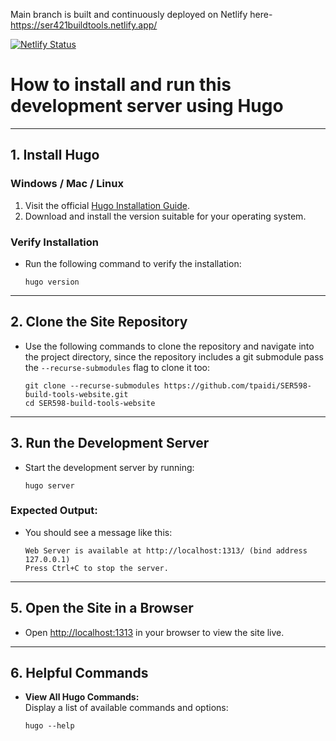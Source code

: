 Main branch is built and continuously deployed on Netlify here- https://ser421buildtools.netlify.app/

[![Netlify Status](https://api.netlify.com/api/v1/badges/f2c8a557-1ad0-4179-b930-06dc39bee8f0/deploy-status)](https://app.netlify.com/sites/ser421buildtools/deploys)

# How to install and run this development server using Hugo

---

## **1. Install Hugo**
### **Windows / Mac / Linux**
1. Visit the official [Hugo Installation Guide](https://gohugo.io/getting-started/installing/).
2. Download and install the version suitable for your operating system.

### **Verify Installation**
- Run the following command to verify the installation:

  ```
  hugo version
  ```

---

## **2. Clone the Site Repository**
- Use the following commands to clone the repository and navigate into the project directory, since the repository includes a git submodule pass the `--recurse-submodules` flag to clone it too:

  ```
  git clone --recurse-submodules https://github.com/tpaidi/SER598-build-tools-website.git
  cd SER598-build-tools-website
  ```

---

## **3. Run the Development Server**
- Start the development server by running:

  ```
  hugo server
  ```

### **Expected Output:**
- You should see a message like this:

  ```
  Web Server is available at http://localhost:1313/ (bind address 127.0.0.1)
  Press Ctrl+C to stop the server.
  ```

---

## **5. Open the Site in a Browser**
- Open [http://localhost:1313](http://localhost:1313) in your browser to view the site live.

---

## **6. Helpful Commands**

- **View All Hugo Commands:**  
  Display a list of available commands and options:

  ```
  hugo --help
  ```


